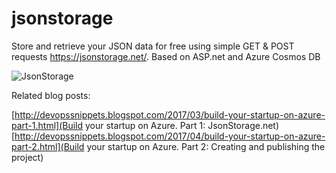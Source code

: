 # jsonstorage
Store and retrieve your JSON data for free using simple GET &amp; POST requests https://jsonstorage.net/. Based on ASP.net and Azure Cosmos DB

![JsonStorage](https://2.bp.blogspot.com/-iMkQcOCzFcs/WJI4rcHrLyI/AAAAAAAAEM4/Hcggu0JjauEY7NUpqioZIofZFyyuX1ffwCLcB/s1600/Plan.png)

Related blog posts:

[http://devopssnippets.blogspot.com/2017/03/build-your-startup-on-azure-part-1.html](Build your startup on Azure. Part 1: JsonStorage.net)
[http://devopssnippets.blogspot.com/2017/04/build-your-startup-on-azure-part-2.html](Build your startup on Azure. Part 2: Creating and publishing the project)
